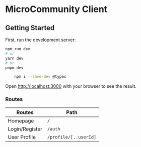 # MicroCommunity Client

## Getting Started

First, run the development server:

```bash
npm run dev
# or
yarn dev
# or
pnpm dev
```

```bash
    npm i --save-dev @types
```

Open [http://localhost:3000](http://localhost:3000) with your browser to see the result.

### Routes

| Routes         | Path                  |
| -------------- | --------------------- |
| Homepage       | `/`                   |
| Login/Register | `/auth`               |
| User Profile   | `/profile/[..userId]` |
